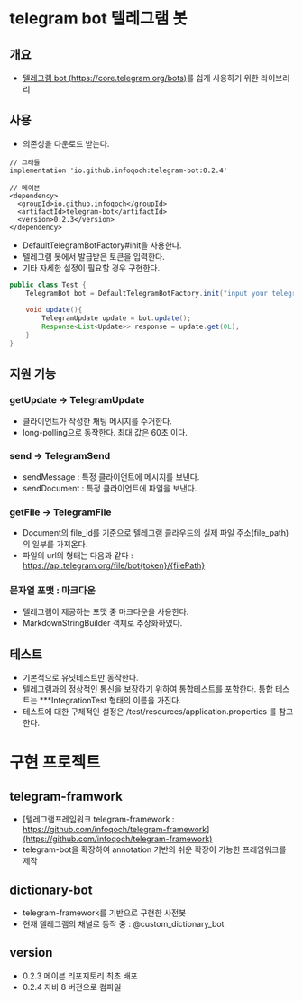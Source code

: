 # telegram bot 텔레그램 봇
## 개요
- [텔레그램 bot (https://core.telegram.org/bots)](https://core.telegram.org/bots)를 쉽게 사용하기 위한 라이브러리

## 사용
- 의존성을 다운로드 받는다.

```text
// 그래들
implementation 'io.github.infoqoch:telegram-bot:0.2.4'

// 메이븐
<dependency>
  <groupId>io.github.infoqoch</groupId>
  <artifactId>telegram-bot</artifactId>
  <version>0.2.3</version>
</dependency>
```

- DefaultTelegramBotFactory#init을 사용한다.
- 텔레그램 봇에서 발급받은 토큰을 입력한다. 
- 기타 자세한 설정이 필요할 경우 구현한다.

```java
public class Test {
    TelegramBot bot = DefaultTelegramBotFactory.init("input your telegram bot token");
    
    void update(){
        TelegramUpdate update = bot.update();
        Response<List<Update>> response = update.get(0L);
    }
}
```

## 지원 기능
### getUpdate -> TelegramUpdate
- 클라이언트가 작성한 채팅 메시지를 수거한다.
- long-polling으로 동작한다. 최대 값은 60초 이다.

### send -> TelegramSend
- sendMessage : 특정 클라이언트에 메시지를 보낸다.
- sendDocument : 특정 클라이언트에 파일을 보낸다.

### getFile -> TelegramFile
- Document의 file_id를 기준으로 텔레그램 클라우드의 실제 파일 주소(file_path)의 일부를 가져온다.
- 파일의 url의 형태는 다음과 같다 : https://api.telegram.org/file/bot{token}/{filePath}

### 문자열 포맷 : 마크다운
- 텔레그램이 제공하는 포맷 중 마크다운을 사용한다.
- MarkdownStringBuilder 객체로 추상화하였다.

## 테스트
- 기본적으로 유닛테스트만 동작한다.
- 텔레그램과의 정상적인 통신을 보장하기 위하여 통합테스트를 포함한다. 통합 테스트는 ***IntegrationTest 형태의 이름을 가진다. 
- 테스트에 대한 구체적인 설정은 /test/resources/application.properties 를 참고한다.

# 구현 프로젝트
## telegram-framwork
- [텔레그램프레임워크 telegram-framework : https://github.com/infoqoch/telegram-framework](https://github.com/infoqoch/telegram-framework)
- telegram-bot을 확장하여 annotation 기반의 쉬운 확장이 가능한 프레임워크를 제작

## dictionary-bot
- telegram-framework를 기반으로 구현한 사전봇
- 현재 텔레그램의 채널로 동작 중 : @custom_dictionary_bot  

## version
- 0.2.3 메이븐 리포지토리 최초 배포
- 0.2.4 자바 8 버전으로 컴파일